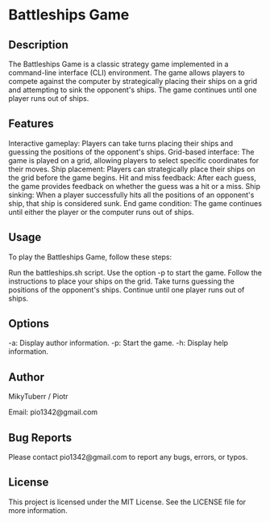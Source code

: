 # Battleships Game
<h2>Description</h2>
The Battleships Game is a classic strategy game implemented in a command-line interface (CLI) environment. The game allows players to compete against the computer by strategically placing their ships on a grid and attempting to sink the opponent's ships. The game continues until one player runs out of ships.

<h2>Features</h2>
Interactive gameplay: Players can take turns placing their ships and guessing the positions of the opponent's ships.
Grid-based interface: The game is played on a grid, allowing players to select specific coordinates for their moves.
Ship placement: Players can strategically place their ships on the grid before the game begins.
Hit and miss feedback: After each guess, the game provides feedback on whether the guess was a hit or a miss.
Ship sinking: When a player successfully hits all the positions of an opponent's ship, that ship is considered sunk.
End game condition: The game continues until either the player or the computer runs out of ships.
<h2>Usage</h2>
<p>To play the Battleships Game, follow these steps:</p>

Run the battleships.sh script.
Use the option -p to start the game.
Follow the instructions to place your ships on the grid.
Take turns guessing the positions of the opponent's ships.
Continue until one player runs out of ships.
<h2>Options</h2>
-a: Display author information.
-p: Start the game.
-h: Display help information.
<h2>Author</h2>
<p>MikyTuberr / Piotr</p>
Email: pio1342@gmail.com

<h2>Bug Reports</h2>
Please contact pio1342@gmail.com to report any bugs, errors, or typos.

<h2>License</h2>
This project is licensed under the MIT License. See the LICENSE file for more information.
